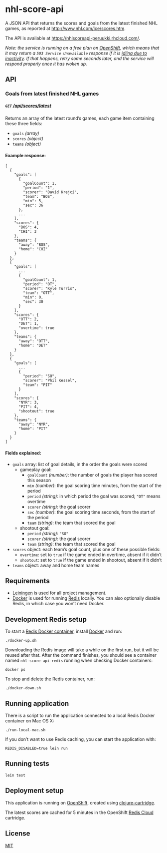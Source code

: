 # nhl-score-api

A JSON API that returns the scores and goals from the latest finished NHL games, as reported at
http://www.nhl.com/ice/scores.htm.

The API is available at https://nhlscoreapi-peruukki.rhcloud.com/.

*Note: the service is running on a free plan on [OpenShift](https://www.openshift.com), which means that it may return a
`503 Service Unavailable` response if it is
[idling due to inactivity](https://developers.openshift.com/en/managing-idling.html). If that happens, retry some seconds
later, and the service will respond properly once it has woken up.*

## API

### Goals from latest finished NHL games

##### `GET` [/api/scores/latest](https://nhlscoreapi-peruukki.rhcloud.com/api/scores/latest)

Returns an array of the latest round’s games, each game item containing these three fields:

- `goals` *(array)*
- `scores` *(object)*
- `teams` *(object)*

#### Example response:

```
[
  {
    "goals": [
      {
        "goalCount": 1,
        "period": "1",
        "scorer": "David Krejci",
        "team": "BOS",
        "min": 5,
        "sec": 36
      },
      ...
    ],
    "scores": {
      "BOS": 4,
      "CHI": 3
    },
    "teams": {
      "away": "BOS",
      "home": "CHI"
    }
  },
  {
    "goals": [
      ...
      {
        "goalCount": 1,
        "period": "OT",
        "scorer": "Kyle Turris",
        "team": "OTT",
        "min": 0,
        "sec": 30
      }
    ],
    "scores": {
      "OTT": 2,
      "DET": 1,
      "overtime": true
    },
    "teams": {
      "away": "OTT",
      "home": "DET"
    }
  },
  {
    "goals": [
      ...
      {
        "period": "SO",
        "scorer": "Phil Kessel",
        "team": "PIT"
      }
    ],
    "scores": {
      "NYR": 3,
      "PIT": 4,
      "shootout": true
    },
    "teams": {
      "away": "NYR",
      "home": "PIT"
    }
  }
]
```

#### Fields explained:

- `goals` array: list of goal details, in the order the goals were scored
  - gameplay goal:
    - `goalCount` *(number)*: the number of goals the player has scored this season
    - `min` *(number)*: the goal scoring time minutes, from the start of the period
    - `period` *(string)*: in which period the goal was scored; `"OT"` means overtime
    - `scorer` *(string)*: the goal scorer
    - `sec` *(number)*: the goal scoring time seconds, from the start of the period
    - `team` *(string)*: the team that scored the goal
  - shootout goal:
    - `period` *(string)*: `"SO"`
    - `scorer` *(string)*: the goal scorer
    - `team` *(string)*: the team that scored the goal
- `scores` object: each team’s goal count, plus one of these possible fields:
  - `overtime`: set to `true` if the game ended in overtime, absent if it didn’t
  - `shootout`: set to `true` if the game ended in shootout, absent if it didn’t
- `teams` object: away and home team names

## Requirements

- [Leiningen](http://leiningen.org/) is used for all project management.
- [Docker](https://www.docker.com/) is used for running [Redis](https://hub.docker.com/_/redis/) locally. You can
  also optionally disable Redis, in which case you won’t need Docker.

## Development Redis setup

To start a [Redis Docker container](https://hub.docker.com/_/redis/), install [Docker](https://www.docker.com/) and run:

```
./docker-up.sh
```

Downloading the Redis image will take a while on the first run, but it will be reused after that. After the command
finishes, you should see a container named `nhl-score-api-redis` running when checking Docker containers:

```
docker ps
```

To stop and delete the Redis container, run:

```
./docker-down.sh
```

## Running application

There is a script to run the application connected to a local Redis Docker container on Mac OS X:

```
./run-local-mac.sh
```

If you don’t want to use Redis caching, you can start the application with:

```
REDIS_DISABLED=true lein run
```

## Running tests

```
lein test
```

## Deployment setup

This application is running on [OpenShift](https://www.openshift.com), created using
[clojure-cartridge](https://github.com/openshift-cartridges/clojure-cartridge).

The latest scores are cached for 5 minutes in the OpenShift [Redis Cloud](https://redislabs.com/redis-cloud)
cartridge.

## License

[MIT](LICENSE)
